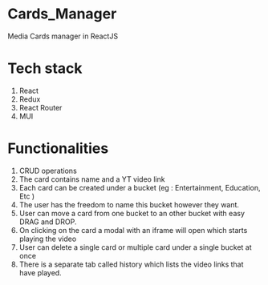 # Cards_Manager

Media Cards manager in ReactJS

# Tech stack

1. React
2. Redux
3. React Router
4. MUI

# Functionalities

1. CRUD operations
2. The card contains name and a YT video link
3. Each card can be created under a bucket (eg : Entertainment, Education, Etc )
4. The user has the freedom to name this bucket however they want.
5. User can move a card from one bucket to an other bucket with easy DRAG and DROP.
6. On clicking on the card a modal with an iframe will open which starts playing the video
7. User can delete a single card or multiple card under a single bucket at once
8. There is a separate tab called history which lists the video links that have
   played.
